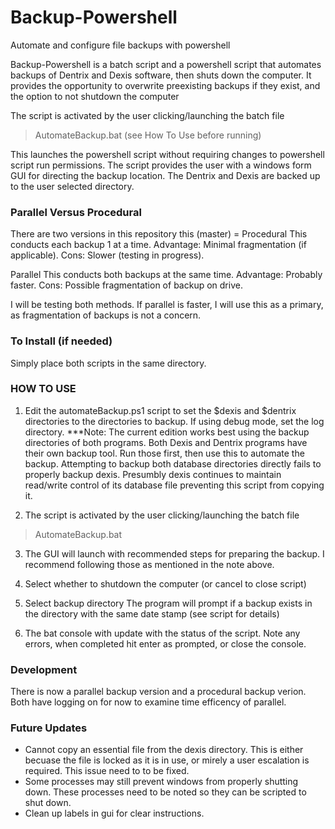 # Backup-Powershell
Automate and configure file backups with powershell

Backup-Powershell is a batch script and a powershell script that automates backups of Dentrix and Dexis software, then shuts down the computer. It provides the opportunity to overwrite preexisting backups if they exist, and the option to not shutdown the computer

The script is activated by the user clicking/launching the batch file
> AutomateBackup.bat (see How To Use before running)

This launches the powershell script without requiring changes to powershell script run permissions. The script provides the user with a windows form GUI for directing the backup location. The Dentrix and Dexis are backed up to the user selected directory.

### Parallel Versus Procedural
There are two versions in this repository
this (master) = Procedural
  This conducts each backup 1 at a time. Advantage: Minimal fragmentation (if applicable). Cons: Slower (testing in progress).

Parallel
  This conducts both backups at the same time. Advantage: Probably faster. Cons: Possible fragmentation of backup on drive.

I will be testing both methods. If parallel is faster, I will use this as a primary, as fragmentation of backups is not a concern.

### To Install (if needed)
Simply place both scripts in the same directory.

### HOW TO USE
1. Edit the automateBackup.ps1 script to set the $dexis and $dentrix directories to the directories to backup. If using debug mode, set the log directory.
***Note:
The current edition works best using the backup directories of both programs. Both Dexis and Dentrix programs have their own backup tool. Run those first, then use this to automate the backup.  Attempting to backup both database directories directly fails to properly backup dexis. Presumbly dexis continues to maintain read/write control of its database file preventing this script from copying it. 

2. The script is activated by the user clicking/launching the batch file
> AutomateBackup.bat

3. The GUI will launch with recommended steps for preparing the backup. I recommend following those as mentioned in the note above. 

4. Select whether to shutdown the computer (or cancel to close script)

5. Select backup directory
  The program will prompt if a backup exists in the directory with the same date stamp (see script for details)

6. The bat console with update with the status of the script. Note any errors, when completed hit enter as prompted, or close the console.

### Development
There is now a parallel backup version and a procedural backup verion. Both have logging on for now to examine time efficency of parallel.

### Future Updates
* Cannot copy an essential file from the dexis directory. This is either becuase the file is locked as it is in use, or mirely a user escalation is required. This issue need to to be fixed.
* Some processes may still prevent windows from properly shutting down. These processes need to be noted so they can be scripted to shut down.
* Clean up labels in gui for clear instructions.
